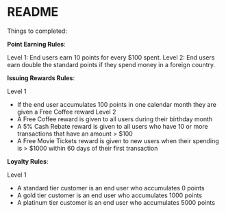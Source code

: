 # README

Things  to completed:

 **Point Earning Rules**:
 
  Level 1:
  End users earn 10 points for every $100 spent.
  Level 2:
  End users earn double the standard points if they spend money in a foreign country.


**Issuing Rewards Rules**:
 
  Level 1
- If the end user accumulates 100 points in one calendar month they are given a Free Coffee
reward
Level 2
- A Free Coffee reward is given to all users during their birthday month
- A 5% Cash Rebate reward is given to all users who have 10 or more transactions that have an
amount > $100
- A Free Movie Tickets reward is given to new users when their spending is > $1000 within 60
days of their first transaction

**Loyalty Rules**:
 
  Level 1
- A standard tier customer is an end user who accumulates 0 points
- A gold tier customer is an end user who accumulates 1000 points
- A platinum tier customer is an end user who accumulates 5000 points

